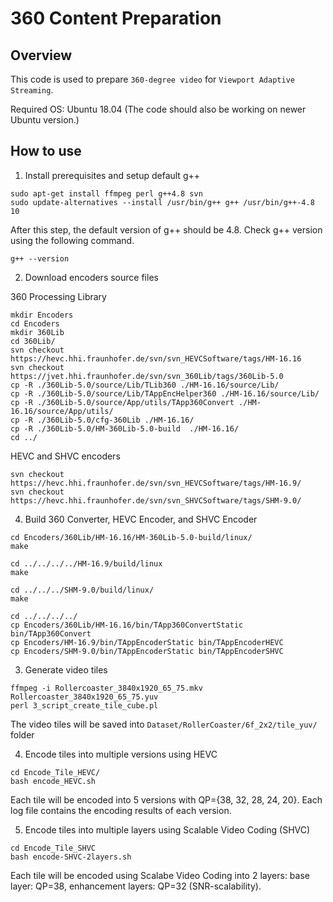 # 360 Content Preparation
## Overview
This code is used to prepare ``360-degree video`` for ``Viewport Adaptive Streaming``. 

Required OS: Ubuntu 18.04 (The code should also be working on newer Ubuntu version.)
## How to use
1. Install prerequisites and setup default g++

```
sudo apt-get install ffmpeg perl g++4.8 svn
sudo update-alternatives --install /usr/bin/g++ g++ /usr/bin/g++-4.8 10
```
After this step, the default version of g++ should be 4.8. Check g++ version using the following command.
```
g++ --version
```

2. Download encoders source files

360 Processing Library
```
mkdir Encoders
cd Encoders
mkdir 360Lib
cd 360Lib/
svn checkout https://hevc.hhi.fraunhofer.de/svn/svn_HEVCSoftware/tags/HM-16.16
svn checkout https://jvet.hhi.fraunhofer.de/svn/svn_360Lib/tags/360Lib-5.0
cp -R ./360Lib-5.0/source/Lib/TLib360 ./HM-16.16/source/Lib/
cp -R ./360Lib-5.0/source/Lib/TAppEncHelper360 ./HM-16.16/source/Lib/
cp -R ./360Lib-5.0/source/App/utils/TApp360Convert ./HM-16.16/source/App/utils/
cp -R ./360Lib-5.0/cfg-360Lib ./HM-16.16/
cp -R ./360Lib-5.0/HM-360Lib-5.0-build  ./HM-16.16/
cd ../
```
HEVC and SHVC encoders
```
svn checkout https://hevc.hhi.fraunhofer.de/svn/svn_HEVCSoftware/tags/HM-16.9/
svn checkout https://hevc.hhi.fraunhofer.de/svn/svn_SHVCSoftware/tags/SHM-9.0/
```

4. Build 360 Converter, HEVC Encoder, and SHVC Encoder

```
cd Encoders/360Lib/HM-16.16/HM-360Lib-5.0-build/linux/
make

cd ../../../../HM-16.9/build/linux
make

cd ../../../SHM-9.0/build/linux/
make

cd ../../../../
cp Encoders/360Lib/HM-16.16/bin/TApp360ConvertStatic bin/TApp360Convert
cp Encoders/HM-16.9/bin/TAppEncoderStatic bin/TAppEncoderHEVC
cp Encoders/SHM-9.0/bin/TAppEncoderStatic bin/TAppEncoderSHVC

```
3. Generate video tiles
```
ffmpeg -i Rollercoaster_3840x1920_65_75.mkv Rollercoaster_3840x1920_65_75.yuv
perl 3_script_create_tile_cube.pl
```
The video tiles will be saved into ``Dataset/RollerCoaster/6f_2x2/tile_yuv/`` folder

4. Encode tiles into multiple versions using HEVC
```
cd Encode_Tile_HEVC/
bash encode_HEVC.sh
```
Each tile will be encoded into 5 versions with QP={38, 32, 28, 24, 20}. Each log file contains the encoding results of each version.

5. Encode tiles into multiple layers using Scalable Video Coding (SHVC)
```
cd Encode_Tile_SHVC
bash encode-SHVC-2layers.sh
```
Each tile will be encoded using Scalabe Video Coding into 2 layers: base layer: QP=38, enhancement layers: QP=32 (SNR-scalability).
